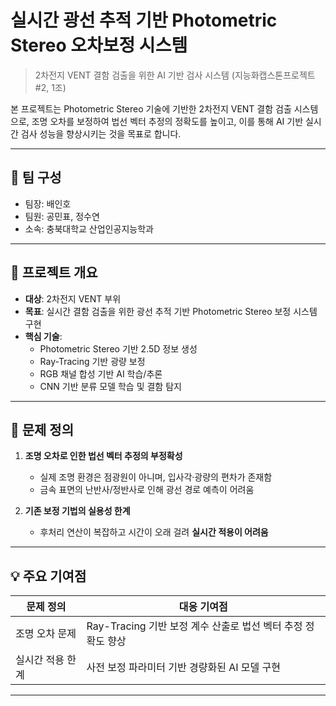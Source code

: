 # 실시간 광선 추적 기반 Photometric Stereo 오차보정 시스템
> 2차전지 VENT 결함 검출을 위한 AI 기반 검사 시스템 (지능화캡스톤프로젝트 #2, 1조)

본 프로젝트는 Photometric Stereo 기술에 기반한 2차전지 VENT 결함 검출 시스템으로, 조명 오차를 보정하여 법선 벡터 추정의 정확도를 높이고, 이를 통해 AI 기반 실시간 검사 성능을 향상시키는 것을 목표로 합니다.

---

## 📌 팀 구성

- 팀장: 배인호  
- 팀원: 공민표, 정수연  
- 소속: 충북대학교 산업인공지능학과

---

## 🎯 프로젝트 개요

- **대상**: 2차전지 VENT 부위
- **목표**: 실시간 결함 검출을 위한 광선 추적 기반 Photometric Stereo 보정 시스템 구현
- **핵심 기술**:
  - Photometric Stereo 기반 2.5D 정보 생성
  - Ray-Tracing 기반 광량 보정
  - RGB 채널 합성 기반 AI 학습/추론
  - CNN 기반 분류 모델 학습 및 결함 탐지

---

## 🧠 문제 정의

1. **조명 오차로 인한 법선 벡터 추정의 부정확성**  
   - 실제 조명 환경은 점광원이 아니며, 입사각·광량의 편차가 존재함  
   - 금속 표면의 난반사/정반사로 인해 광선 경로 예측이 어려움 

2. **기존 보정 기법의 실용성 한계**  
   - 후처리 연산이 복잡하고 시간이 오래 걸려 **실시간 적용이 어려움** 
---

## 💡 주요 기여점

| 문제 정의 | 대응 기여점 |
|------------|-------------|
| 조명 오차 문제 | Ray-Tracing 기반 보정 계수 산출로 법선 벡터 추정 정확도 향상 |
| 실시간 적용 한계 | 사전 보정 파라미터 기반 경량화된 AI 모델 구현 |

---
